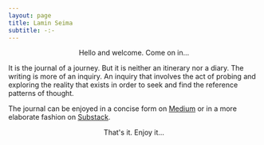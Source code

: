 ```yaml
---
layout: page
title: Lamin Seima
subtitle: -:-
---
```

<p style="text-align:center;">Hello and welcome. Come on in...</p> 

It is the journal of a journey. 
But it is neither an itinerary nor a diary. 
The writing is more of an inquiry. 
An inquiry that involves the act of 
probing and exploring the reality that exists in order to
seek and find the reference patterns of thought. 

The journal can be enjoyed in a concise form on [Medium](https://medium.com/@rus.benjamin) 
or in a more elaborate fashion on [Substack](https://laminseima.substack.com). 

<p style="text-align: center;">That's it. Enjoy it...</p>
